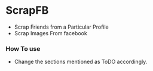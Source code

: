 # ScrapFB
- Scrap Friends from a Particular Profile
- Scrap Images From facebook


### How To use
- Change the sections mentioned as ToDO accordingly.
